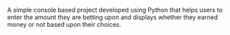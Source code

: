 A simple console based project developed using Python that helps users to enter the amount they are betting upon and displays whether they earned money or not based upon their choices.
